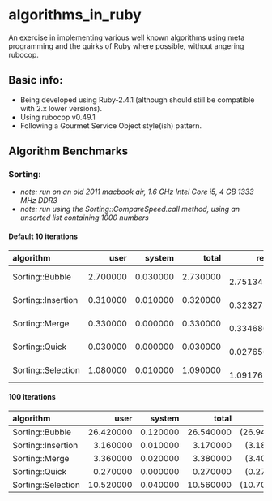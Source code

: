 # algorithms_in_ruby

An exercise in implementing various well known algorithms using meta programming and the quirks of Ruby where possible, without angering rubocop.
 
## Basic info:

- Being developed using Ruby-2.4.1 (although should still be compatible with 2.x lower versions).
- Using rubocop v0.49.1
- Following a Gourmet Service Object style(ish) pattern.

## Algorithm Benchmarks

### Sorting:
- _note: run on an old 2011 macbook air, 1.6 GHz Intel Core i5, 4 GB 1333 MHz DDR3_  
- _note: run using the Sorting::CompareSpeed.call method, using an unsorted list containing 1000 numbers_  

#### Default 10 iterations

| algorithm | user | system | total | real |
| :--- | ---: | ---: | ---: | ---: |
| Sorting::Bubble | 2.700000 | 0.030000 | 2.730000 | (  2.751345) |
| Sorting::Insertion | 0.310000 | 0.010000 | 0.320000 | (  0.323272) |
| Sorting::Merge | 0.330000 | 0.000000| 0.330000 | (  0.334680) |
| Sorting::Quick | 0.030000 | 0.000000 | 0.030000 | (  0.027656) |
| Sorting::Selection | 1.080000 | 0.010000 | 1.090000 | (  1.091762) |

#### 100 iterations

| algorithm | user | system | total | real |
| :--- | ---: | ---: | ---: | ---: |
| Sorting::Bubble | 26.420000 | 0.120000 | 26.540000 | (26.947886) |
| Sorting::Insertion| 3.160000 | 0.010000 | 3.170000 | (3.182545) |
| Sorting::Merge | 3.360000 | 0.020000 | 3.380000 | (3.407699) |
| Sorting::Quick | 0.270000 | 0.000000 | 0.270000 | (0.273215) |
| Sorting::Selection | 10.520000 | 0.040000 | 10.560000 | (10.709383) |